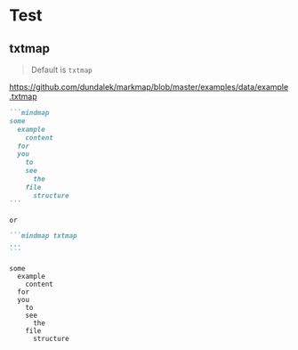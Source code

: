 # Test

## txtmap

> Default is `txtmap`

https://github.com/dundalek/markmap/blob/master/examples/data/example.txtmap

````md
```mindmap
some
  example
    content
  for
  you
    to
    see
      the
    file
      structure
```

or

```mindmap txtmap
...
```
````

```mindmap txtmap
some
  example
    content
  for
  you
    to
    see
      the
    file
      structure
```
